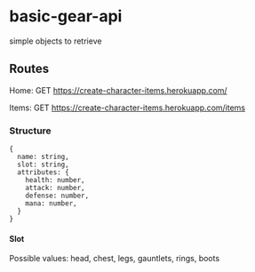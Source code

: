 # basic-gear-api
simple objects to retrieve 

## Routes
Home: GET https://create-character-items.herokuapp.com/

Items: GET https://create-character-items.herokuapp.com/items

### Structure
    {
      name: string,
      slot: string,
      attributes: {
        health: number,
        attack: number,
        defense: number,
        mana: number,
      }
    }

#### Slot
Possible values: head, chest, legs, gauntlets, rings, boots


